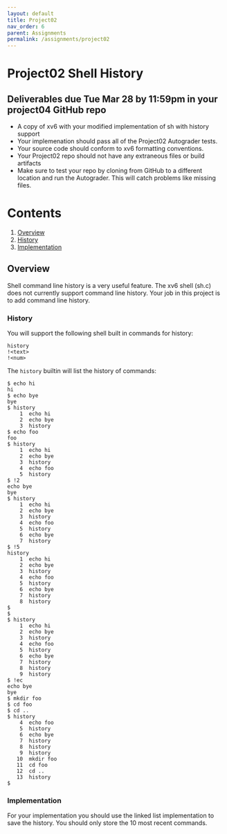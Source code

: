 ```yaml
---
layout: default
title: Project02
nav_order: 6
parent: Assignments
permalink: /assignments/project02
---
```


# Project02 Shell History

## Deliverables due Tue Mar 28 by 11:59pm in your project04 GitHub repo

- A copy of xv6 with your modified implementation of sh with history support
- Your implemenation should pass all of the Project02 Autograder tests.
- Your source code should conform to xv6 formatting conventions.
- Your Project02 repo should not have any extraneous files or build artifacts
- Make sure to test your repo by cloning from GitHub to a different location and run the Autograder. This will catch problems like missing files.

# Contents
1. [Overview](#overview)
2. [History](#history)
3. [Implementation](#implementation)

## Overview

Shell command line history is a very useful feature. The xv6 shell (sh.c) does not currently support command line history. Your job in this project is to add command line history.

### History

You will support the following shell built in commands for history:

```text
history
!<text>
!<num>
```
The ```history``` builtin will list the history of commands:

```text
$ echo hi
hi
$ echo bye
bye
$ history
    1  echo hi
    2  echo bye
    3  history
$ echo foo
foo
$ history
    1  echo hi
    2  echo bye
    3  history
    4  echo foo
    5  history
$ !2
echo bye
bye
$ history
    1  echo hi
    2  echo bye
    3  history
    4  echo foo
    5  history
    6  echo bye
    7  history
$ !5
history
    1  echo hi
    2  echo bye
    3  history
    4  echo foo
    5  history
    6  echo bye
    7  history
    8  history
$
$
$ history
    1  echo hi
    2  echo bye
    3  history
    4  echo foo
    5  history
    6  echo bye
    7  history
    8  history
    9  history
$ !ec
echo bye
bye
$ mkdir foo
$ cd foo
$ cd ..
$ history
    4  echo foo
    5  history
    6  echo bye
    7  history
    8  history
    9  history
   10  mkdir foo
   11  cd foo
   12  cd ..
   13  history
$
```

### Implementation

For your implementation you should use the linked list implementation to save the history. You should only store the 10 most recent commands.
